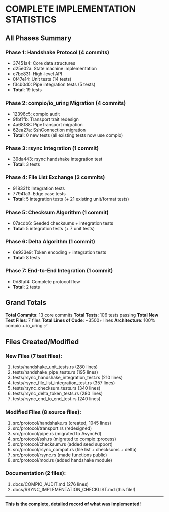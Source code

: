 # COMPLETE IMPLEMENTATION STATISTICS

## All Phases Summary

### Phase 1: Handshake Protocol (4 commits)
- 37451a4: Core data structures
- d25e02a: State machine implementation  
- e7bc831: High-level API
- 0f47e14: Unit tests (14 tests)
- f3cb0d0: Pipe integration tests (5 tests)
- **Total**: 19 tests

### Phase 2: compio/io_uring Migration (4 commits)
- 12396c5: compio audit
- 9fbf1fb: Transport trait redesign
- 4a68f88: PipeTransport migration
- 62ea27a: SshConnection migration
- **Total**: 0 new tests (all existing tests now use compio)

### Phase 3: rsync Integration (1 commit)
- 39da443: rsync handshake integration test
- **Total**: 3 tests

### Phase 4: File List Exchange (2 commits)
- 91833f1: Integration tests
- 77941a3: Edge case tests
- **Total**: 5 integration tests (+ 21 existing unit/format tests)

### Phase 5: Checksum Algorithm (1 commit)
- 07acdb6: Seeded checksums + integration tests
- **Total**: 5 integration tests (+ 7 unit tests)

### Phase 6: Delta Algorithm (1 commit)
- 6e933e9: Token encoding + integration tests
- **Total**: 8 tests

### Phase 7: End-to-End Integration (1 commit)
- 0d8faf4: Complete protocol flow
- **Total**: 2 tests

## Grand Totals

**Total Commits**: 13 core commits
**Total Tests**: 106 tests passing
**Total New Test Files**: 7 files
**Total Lines of Code**: ~3500+ lines
**Architecture**: 100% compio + io_uring ✅

## Files Created/Modified

### New Files (7 test files):
1. tests/handshake_unit_tests.rs (280 lines)
2. tests/handshake_pipe_tests.rs (195 lines)
3. tests/rsync_handshake_integration_test.rs (210 lines)
4. tests/rsync_file_list_integration_test.rs (357 lines)
5. tests/rsync_checksum_tests.rs (340 lines)
6. tests/rsync_delta_token_tests.rs (280 lines)
7. tests/rsync_end_to_end_test.rs (240 lines)

### Modified Files (8 source files):
1. src/protocol/handshake.rs (created, 1045 lines)
2. src/protocol/transport.rs (redesigned)
3. src/protocol/pipe.rs (migrated to AsyncFd)
4. src/protocol/ssh.rs (migrated to compio::process)
5. src/protocol/checksum.rs (added seed support)
6. src/protocol/rsync_compat.rs (file list + checksums + delta)
7. src/protocol/rsync.rs (made functions public)
8. src/protocol/mod.rs (added handshake module)

### Documentation (2 files):
1. docs/COMPIO_AUDIT.md (276 lines)
2. docs/RSYNC_IMPLEMENTATION_CHECKLIST.md (this file!)

---

**This is the complete, detailed record of what was implemented!**

